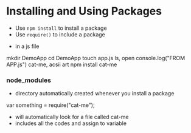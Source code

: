 # Installing and Using Packages

* Use `npm install` to install a package
* Use `require()` to include a package
 - in a js file

mkdir DemoApp
cd DemoApp
touch app.js
ls, open
console.log("FROM APP.js")
cat-me, acsii art
npm install cat-me


### node_modules
- directory automatically created whenever you install a package


var something = require("cat-me");
- will automatically look for a file called cat-me
- includes all the codes and assign to variable
